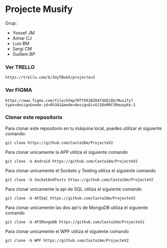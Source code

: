 # Projecte Musify

Grup:
- Yossef JM
- Aimar CJ
- Luis BM
- Sergi CM
- Guillem BP

### Ver TRELLO
```
https://trello.com/b/3UyTBxkh/projectev2
```


### Ver FIGMA
```
https://www.figma.com/file/GYmp7HTY5R1BZO4fdGDj8U/Musify?type=design&node-id=0%3A1&mode=design&t=UJ10nMkF3RmuopXo-1
```

### Clonar este repositorio

Para clonar este repositorio en tu máquina local, puedes utilizar el siguiente comando:

```
git clone https://github.com/Casta16m/ProjecteV2
```

Para clonar unicamente la APP utiliza el siguiente comando
```
git clone -b Android https://github.com/Casta16m/ProjecteV2
```

Para clonar unicamente el Sockets y Testing utiliza el siguiente comando
```
git clone -b SocketAndTests https://github.com/Casta16m/ProjecteV2
```

Para clonar unicamente la api de SQL utiliza el siguiente comando
```
git clone -b APISql https://github.com/Casta16m/ProjecteV2
```

Para clonar unicamente las dos api's de MongoDB utiliza el siguiente comando
```
git clone -b APIMongoDB https://github.com/Casta16m/ProjecteV2
```
Para clonar unicamente el WPF utiliza el siguiente comando
```
git clone -b WPF https://github.com/Casta16m/ProjecteV2
```

